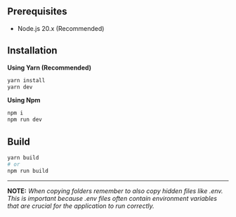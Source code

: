 ## Prerequisites

- Node.js 20.x (Recommended)

## Installation

**Using Yarn (Recommended)**

```sh
yarn install
yarn dev
```

**Using Npm**

```sh
npm i
npm run dev
```

## Build

```sh
yarn build
# or
npm run build
```

---

**NOTE:**
_When copying folders remember to also copy hidden files like .env. This is important because .env files often contain environment variables that are crucial for the application to run correctly._
